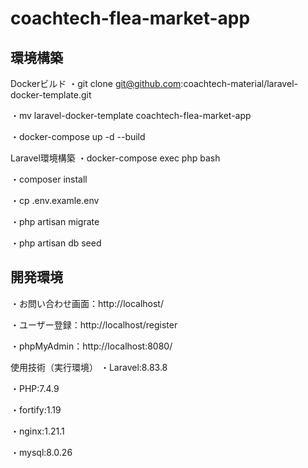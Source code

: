 # coachtech-flea-market-app
## 環境構築
Dockerビルド
・git clone git@github.com:coachtech-material/laravel-docker-template.git

・mv laravel-docker-template coachtech-flea-market-app

・docker-compose up -d --build

Laravel環境構築
・docker-compose exec php bash

・composer install

・cp .env.examle.env

・php artisan migrate

・php artisan db seed

## 開発環境
・お問い合わせ画面：http://localhost/

・ユーザー登録：http://localhost/register

・phpMyAdmin：http://localhost:8080/

使用技術（実行環境）
・Laravel:8.83.8

・PHP:7.4.9

・fortify:1.19

・nginx:1.21.1

・mysql:8.0.26

